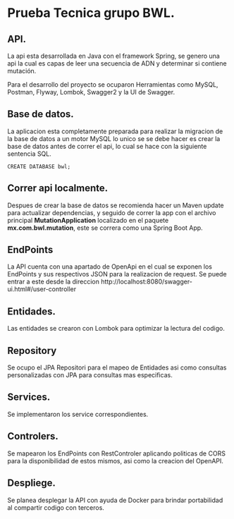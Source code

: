 # Prueba Tecnica grupo BWL.

## 

## API.

La api esta desarrollada en Java con el framework Spring, se genero una api la cual es capas de leer una secuencia de ADN y determinar si contiene mutación.

Para el desarrollo del proyecto se ocuparon Herramientas como MySQL, Postman, Flyway, Lombok, Swagger2 y la UI de Swagger.

## Base de datos.

La aplicacion esta completamente preparada para realizar la migracion de la base de datos a un motor MySQL lo unico se se debe hacer es crear la base de datos antes de correr el api, lo cual se hace con la siguiente sentencia SQL.

```
CREATE DATABASE bwl;
```

## Correr api localmente.

Despues de crear la base de datos se recomienda hacer un Maven update para actualizar dependencias, y seguido de correr la app con el archivo principal **MutationApplication** localizado en el paquete **mx.com.bwl.mutation**, este se correra como una Spring Boot App.

## EndPoints 

La API cuenta con una apartado de OpenApi en el cual se exponen los EndPoints y sus respectivos JSON para la realizacion de request. Se puede entrar a este desde la direccion http://localhost:8080/swagger-ui.html#/user-controller

## Entidades.

Las entidades se crearon con Lombok para optimizar la lectura del codigo.

## Repository

Se ocupo el JPA Repositori para el mapeo de Entidades asi como consultas personalizadas con JPA para consultas mas especificas.

## Services.

Se implementaron los service correspondientes.

## Controlers.

Se mapearon los EndPoints con RestControler aplicando politicas de CORS para la disponibilidad de estos mismos, asi como la creacion del OpenAPI.



## Despliege.

Se planea desplegar la API con ayuda de Docker para brindar portabilidad al compartir codigo con terceros.